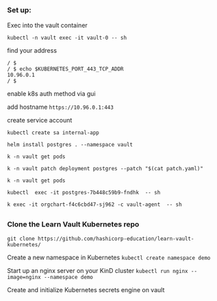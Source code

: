 ##

### Set up:


Exec into the vault container

`kubectl -n vault exec -it vault-0 -- sh`

find your address
```
/ $
/ $ echo $KUBERNETES_PORT_443_TCP_ADDR
10.96.0.1
/ $ 
```
enable k8s auth method via gui

add hostname `https://10.96.0.1:443`

create service account

`kubectl create sa internal-app`

`helm install postgres . --namespace vault`

`k -n vault get pods`

`k -n vault patch deployment postgres --patch "$(cat patch.yaml)"`

`k -n vault get pods`


`kubectl  exec -it postgres-7b448c59b9-fndhk  -- sh`

`k exec -it orgchart-f4c6cbd47-sj962 -c vault-agent  -- sh `





##

### Clone the Learn Vault Kubernetes repo

`git clone https://github.com/hashicorp-education/learn-vault-kubernetes/`


Create a new namespace in Kubernetes
`kubectl create namespace demo`


Start up an nginx server on your KinD cluster
`kubectl run nginx --image=nginx --namespace demo`


Create and initialize Kubernetes secrets engine on vault

`vault secrets enable kubernetes`


##

### resources

https://developer.hashicorp.com/vault/tutorials/kubernetes/kubernetes-secrets-engine
